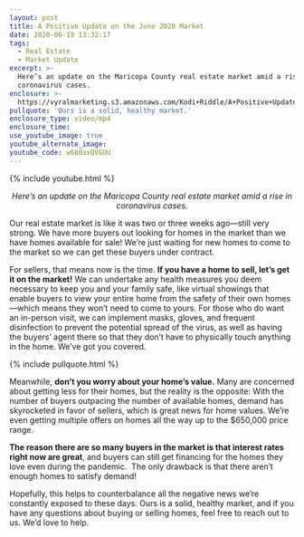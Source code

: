 ```yaml
---
layout: post
title: A Positive Update on the June 2020 Market
date: 2020-06-19 13:32:17
tags:
  - Real Estate
  - Market Update
excerpt: >-
  Here’s an update on the Maricopa County real estate market amid a rise in
  coronavirus cases.
enclosure: >-
  https://vyralmarketing.s3.amazonaws.com/Kodi+Riddle/A+Positive+Update+on+the+June+2020+Market.mp4
pullquote: 'Ours is a solid, healthy market.'
enclosure_type: video/mp4
enclosure_time:
use_youtube_image: true
youtube_alternate_image:
youtube_code: w680axQVGUU
---
```


{% include youtube.html %}

 <p style="text-align: center;"><em>Here’s an update on the Maricopa County real estate market amid a rise in coronavirus cases.</em></p>

Our real estate market is like it was two or three weeks ago—still very strong. We have more buyers out looking for homes in the market than we have homes available for sale\! We’re just waiting for new homes to come to the market so we can get these buyers under contract.

For sellers, that means now is the time. **If you have a home to sell, let’s get it on the market\!** We can undertake any health measures you deem necessary to keep you and your family safe, like virtual showings that enable buyers to view your entire home from the safety of their own homes—which means they won’t need to come to yours. For those who do want an in-person visit, we can implement masks, gloves, and frequent disinfection to prevent the potential spread of the virus, as well as having the buyers’ agent there so that they don’t have to physically touch anything in the home. We’ve got you covered.

{% include pullquote.html %}

Meanwhile, **don’t you worry about your home’s value.** Many are concerned about getting less for their homes, but the reality is the opposite: With the number of buyers outpacing the number of available homes, demand has skyrocketed in favor of sellers, which is great news for home values. We’re even getting multiple offers on homes all the way up to the $650,000 price range.

**The reason there are so many buyers in the market is that interest rates right now are great**, and buyers can still get financing for the homes they love even during the pandemic.&nbsp; The only drawback is that there aren’t enough homes to satisfy demand\!

Hopefully, this helps to counterbalance all the negative news we’re constantly exposed to these days. Ours is a solid, healthy market, and if you have any questions about buying or selling homes, feel free to reach out to us. We’d love to help.